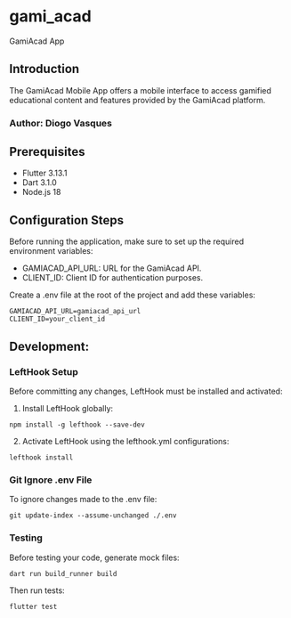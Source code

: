# gami_acad

GamiAcad App

## Introduction

The GamiAcad Mobile App offers a mobile interface to access gamified educational content and features provided by the GamiAcad platform.

### Author: Diogo Vasques

## Prerequisites

- Flutter 3.13.1
- Dart 3.1.0
- Node.js 18

## Configuration Steps

Before running the application, make sure to set up the required environment variables:

- GAMIACAD_API_URL: URL for the GamiAcad API.
- CLIENT_ID: Client ID for authentication purposes.

Create a .env file at the root of the project and add these variables:

```properties
GAMIACAD_API_URL=gamiacad_api_url
CLIENT_ID=your_client_id
```

## Development:

### LeftHook Setup

Before committing any changes, LeftHook must be installed and activated:

1. Install LeftHook globally:

`npm install -g lefthook --save-dev`

2. Activate LeftHook using the lefthook.yml configurations:

`lefthook install`

### Git Ignore .env File

To ignore changes made to the .env file:

`git update-index --assume-unchanged ./.env`

### Testing

Before testing your code, generate mock files:

`dart run build_runner build`

Then run tests:

`flutter test`
